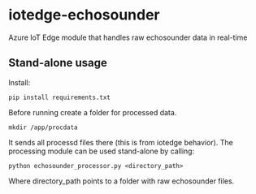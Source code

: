 # iotedge-echosounder
Azure IoT Edge module that handles raw echosounder data in real-time

## Stand-alone usage
Install:

    pip install requirements.txt 
    
Before running create a folder for processed data. 

    mkdir /app/procdata
    
It sends all processd files there (this is from iotedge behavior).
The processing module can be used stand-alone by calling:

    python echosounder_processor.py <directory_path>

Where directory_path points to a folder with raw echosounder files. 
